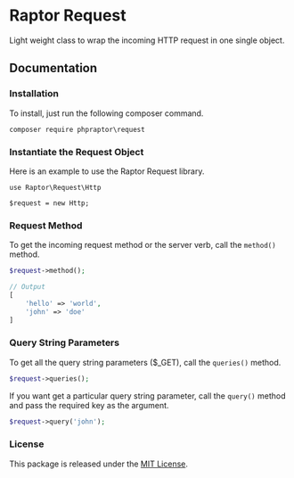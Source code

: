 Raptor Request
==============
Light weight class to wrap the incoming HTTP request in one single object.

Documentation
-------------
### Installation
To install, just run the following composer command.
```
composer require phpraptor\request
```

### Instantiate the Request Object
Here is an example to use the Raptor Request library.
```
use Raptor\Request\Http

$request = new Http;
```

### Request Method
To get the incoming request method or the server verb, call the `method()` method.
```php
$request->method();

// Output
[
	'hello' => 'world',
	'john' => 'doe'
]
```

### Query String Parameters
To get all the query string parameters ($_GET), call the `queries()` method.
```php
$request->queries();
```
If you want get a particular query string parameter, call the `query()` method and pass the required key as the argument.
```php
$request->query('john');
```

### License
This package is released under the [MIT License](https://github.com/phpraptor/request/blob/master/LICENSE).